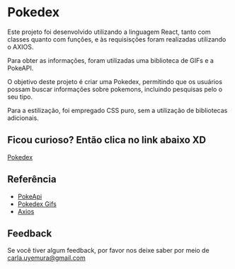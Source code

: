 
# Pokedex

Este projeto foi desenvolvido utilizando a linguagem React, tanto com classes quanto com funções, e às requisisções foram realizadas utilizando o AXIOS. 

Para obter as informações, foram utilizadas uma biblioteca de GIFs e a PokeAPI.

O objetivo deste projeto é criar uma Pokedex, permitindo que os usuários possam buscar informações sobre pokemons, incluindo pesquisas pelo o seu tipo. 

Para a estilização, foi empregado CSS puro, sem a utilização de bibliotecas adicionais.


## Ficou curioso? Então clica no link abaixo XD

[Pokedex](https://pokedex-carlauyemura.vercel.app/)
## Referência

 - [PokeApi](https://pokeapi.co/)
 - [Pokedex Gifs](https://www.npmjs.com/package/pokedex)
 - [Axios](https://www.npmjs.com/package/axios)


## Feedback

Se você tiver algum feedback, por favor nos deixe saber por meio de carla.uyemura@gmail.com
